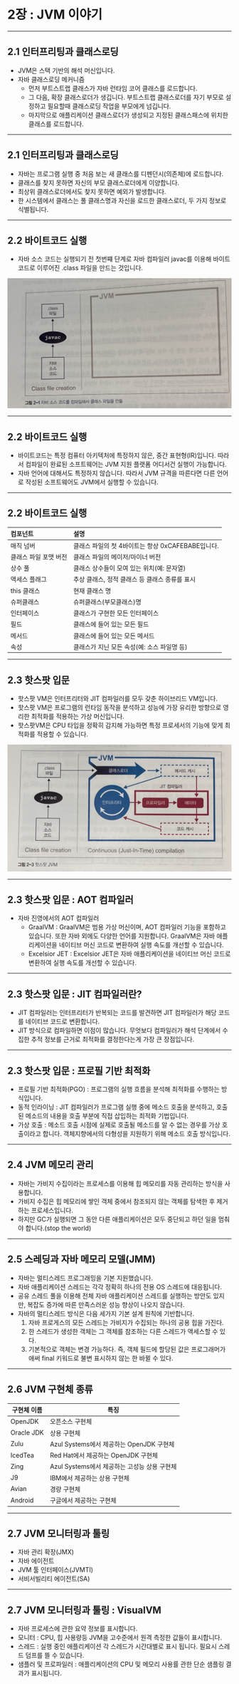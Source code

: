 # 2장 : JVM 이야기

---

## 2.1 인터프리팅과 클래스로딩

* JVM은 스택 기반의 해석 머신입니다.
* 자바 클래스로딩 메커니즘
  * 먼저 부트스트랩 클래스가 자바 런타임 코어 클래스를 로드합니다.
  * 그 다음, 확장 클래스로더가 생깁니다. 부트스트랩 클래스로더를 자기 부모로 설정하고 필요할때 클래스로딩 작업을 부모에게 넘깁니다.
  * 마지막으로 애플리케이션 클래스로더가 생성되고 지정된 클래스패스에 위치한 클래스를 로드합니다.

---

## 2.1 인터프리팅과 클래스로딩

* 자바는 프로그램 실행 중 처음 보는 새 클래스를 디펜던시(의존체)에 로드합니다.
* 클래스를 찾지 못하면 자신의 부모 클래스로더에게 이양합니다.
* 최상위 클래스로더에서도 찾지 못하면 예외가 발생합니다.
* 한 시스템에서 클래스는 풀 클래스명과 자신을 로드한 클래스로더, 두 가지 정보로 식별됩니다.

---

## 2.2 바이트코드 실행

* 자바 소스 코드는 실행되기 전 첫번쨰 단계로 자바 컴파일러 javac를 이용해 바이트코드로 이루어진 .class 파일을 만드는 것입니다.

![](img/compilejava.jpeg)

---

## 2.2 바이트코드 실행

* 바이트코드는 특정 컴퓨터 아키텍처에 특정하지 않은, 중간 표현형(IR)입니다. 따라서 컴파일이 완료된 소프트웨어는 JVM 지원 플랫폼 어디서건 실행이 가능합니다.
* 자바 언어에 대해서도 특정하지 않습니다. 따라서 JVM 규격을 따른다면 다른 언어로 작성된 소프트웨어도 JVM에서 실행할 수 있습니다.

---

## 2.2 바이트코드 실행

| 컴포넌트         | 설명                                |
|:-------------|:----------------------------------|
| 매직 넘버        | 클래스 파일의 첫 4바이트는 항상 0xCAFEBABE입니다. |
| 클래스 파일 포맷 버전 | 클래스 파일의 메이저/마이너 버전                |
| 상수 풀         | 클래스 상수들이 모여 있는 위치(예: 문자열)         |
| 액세스 플래그      | 추상 클래스, 정적 클래스 등 클래스 종류를 표시       |
| this 클래스     | 현재 클래스 명                          |
| 슈퍼클래스        | 슈퍼클래스(부모클래스)명                     |
| 인터페이스        | 클래스가 구현한 모든 인터페이스                 |
| 필드           | 클래스에 들어 있는 모든 필드                  |
| 메서드          | 클래스에 들어 있는 모든 메서드                 |
| 속성           | 클래스가 지닌 모든 속성(예: 소스 파일명 등)        |

---

## 2.3 핫스팟 입문

* 핫스팟 VM은 인터프리터와 JIT 컴파일러를 모두 갖춘 하이브리드 VM입니다.
* 핫스팟 VM은 프로그램의 런타임 동작을 분석하고 성능에 가장 유리한 방향으로 영리한 최적화를 적용하는 가상 머신입니다.
* 핫스팟VM은 CPU 타입을 정확히 감지해 가능하면 특정 프로세서의 기능에 맞게 최적화를 적용할 수 있습니다.

![](img/hotspot.jpeg)

---

## 2.3 핫스팟 입문 : AOT 컴파일러

* 자바 진영에서의 AOT 컴파일러
  * GraalVM : GraalVM은 범용 가상 머신이며, AOT 컴파일러 기능을 포함하고 있습니다. 또한 자바 외에도 다양한 언어를 지원합니다. GraalVM은 자바 애플리케이션을 네이티브 머신 코드로 변환하여 실행 속도를 개선할 수 있습니다.
  * Excelsior JET : Excelsior JET은 자바 애플리케이션을 네이티브 머신 코드로 변환하여 실행 속도를 개선할 수 있습니다.

---

## 2.3 핫스팟 입문 : JIT 컴파일러란?

* JIT 컴파일러는 인터프리터가 반복되는 코드를 발견하면 JIT 컴파일러가 해당 코드를 네이티브 코드로 변환합니다.
* JIT 방식으로 컴파일하면 이점이 많습니다. 무엇보다 컴파일러가 해석 단계에서 수집한 추적 정보를 근거로 최적화를 결정한다는게 가장 큰 장점입니다.

---

## 2.3 핫스팟 입문 : 프로필 기반 최적화

* 프로필 기반 최적화(PGO) : 프로그램의 실행 흐름을 분석해 최적화를 수행하는 방식입니다.
* 동적 인라이닝 : JIT 컴파일러가 프로그램 실행 중에 메소드 호출을 분석하고, 호출된 메소드의 내용을 호출 부분에 직접 삽입하는 최적화 기법입니다.
* 가상 호출 : 메소드 호출 시점에 실제로 호출될 메소드를 알 수 없는 경우를 가상 호출이라고 합니다. 객체지향에서의 다형성을 지원하기 위해 메소드 호출 방식입니다.

---

## 2.4 JVM 메모리 관리

* 자바는 가비지 수집이라는 프로세스를 이용해 힙 메모리를 자동 관리하는 방식을 사용합니다.
* 가비지 수집은 힙 메모리에 쌓인 객체 중에서 참조되지 않는 객체를 탐색한 후 제거하는 프로세스입니다.
* 하지만 GC가 실행되면 그 동안 다른 애플리케이션은 모두 중단되고 하던 일을 멈춰야 합니다.(stop the world)

---

## 2.5 스레딩과 자바 메모리 모델(JMM)

* 자바는 멀티스레드 프로그래밍을 기본 지원했습니다.
* 자바 애플리케이션 스레드는 각각 정확히 하나의 전용 OS 스레드에 대응됩니다.
* 공유 스레드 풀을 이용해 전체 자바 애플리케이션 스레드를 실행하는 방안도 있지만, 복잡도 증가에 따른 만족스러운 성능 향상이 나오지 않습니다.
* 자바의 멀티스레드 방식은 다음 세가지 기본 설계 원칙에 기반합니다.
  1. 자바 프로게스의 모든 스레드는 가비지가 수집되는 하나의 공용 힙을 가진다.
  2. 한 스레드가 생성한 객체는 그 객체를 참조하는 다른 스레드가 액세스할 수 있다.
  3. 기본적으로 객체는 변경 가능하다. 즉, 객체 필드에 할당된 값은 프로그래머가 애써 final 키워드로 불변 표시하지 않는 한 바뀔 수 있다.

---

## 2.6 JVM 구현체 종류

| 구현체 이름    | 특징                              |
|-----------|---------------------------------|
| OpenJDK   | 오픈소스 구현체                        |
| Oracle JDK | 상용 구현체                          |
|Zulu| Azul Systems에서 제공하는 OpenJDK 구현체 |
| IcedTea| Red Hat에서 제공하는 OpenJDK 구현체      |
|Zing| Azul Systems에서 제공하는 고성능 상용 구현체  |
|J9| IBM에서 제공하는 상용 구현체               |
|Avian| 경량 구현체                          |
|Android| 구글에서 제공하는 구현체                 |

---

## 2.7 JVM 모니터링과 툴링

* 자바 관리 확장(JMX)
* 자바 에이전트
* JVM 툴 인터페이스(JVMTI)
* 서비서빌리티 에이전트(SA)

---

## 2.7 JVM 모니터링과 툴링 : VisualVM

* 자바 프로세스에 관한 요약 정보를 표시합니다.
* 모니터 : CPU, 힙 사용량등 JVM을 고수준에서 원격 측정한 값들이 표시합니다.
* 스레드 : 실행 중인 애플리케이션 각 스레드가 시간대별로 표시 됩니다. 필요시 스레드 덤프를 뜰 수 있습니다.
* 샘플러 및 프로파일러 : 애플리케이션의 CPU 및 메모리 사용률 관한 단순 샘플링 결과가 표시됩니다.

